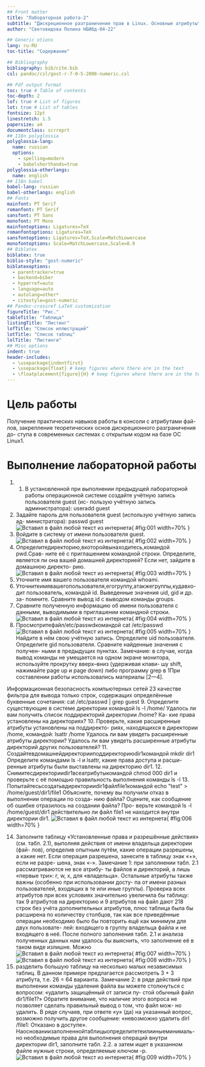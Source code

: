 ```yaml
---
## Front matter
title: "Лабораторная работа-2"
subtitle: "Дискреционное разграничение прав в Linux. Основные атрибуты"
author: "Световидова Полина НБИбд-04-22"

## Generic otions
lang: ru-RU
toc-title: "Содержание"

## Bibliography
bibliography: bib/cite.bib
csl: pandoc/csl/gost-r-7-0-5-2008-numeric.csl

## Pdf output format
toc: true # Table of contents
toc-depth: 2
lof: true # List of figures
lot: true # List of tables
fontsize: 12pt
linestretch: 1.5
papersize: a4
documentclass: scrreprt
## I18n polyglossia
polyglossia-lang:
  name: russian
  options:
	- spelling=modern
	- babelshorthands=true
polyglossia-otherlangs:
  name: english
## I18n babel
babel-lang: russian
babel-otherlangs: english
## Fonts
mainfont: PT Serif
romanfont: PT Serif
sansfont: PT Sans
monofont: PT Mono
mainfontoptions: Ligatures=TeX
romanfontoptions: Ligatures=TeX
sansfontoptions: Ligatures=TeX,Scale=MatchLowercase
monofontoptions: Scale=MatchLowercase,Scale=0.9
## Biblatex
biblatex: true
biblio-style: "gost-numeric"
biblatexoptions:
  - parentracker=true
  - backend=biber
  - hyperref=auto
  - language=auto
  - autolang=other*
  - citestyle=gost-numeric
## Pandoc-crossref LaTeX customization
figureTitle: "Рис."
tableTitle: "Таблица"
listingTitle: "Листинг"
lofTitle: "Список иллюстраций"
lotTitle: "Список таблиц"
lolTitle: "Листинги"
## Misc options
indent: true
header-includes:
  - \usepackage{indentfirst}
  - \usepackage{float} # keep figures where there are in the text
  - \floatplacement{figure}{H} # keep figures where there are in the text
---
```


# Цель работы

Получение практических навыков работы в консоли с атрибутами фай- лов, закрепление теоретических основ дискреционного разграничения до- ступа в современных системах с открытым кодом на базе ОС Linux1.


# Выполнение лабораторной работы

1. 1. В установленной при выполнении предыдущей лабораторной работы
операционной системе создайте учётную запись пользователя guest (ис- пользую учётную запись администратора):
useradd guest
2. Задайте пароль для пользователя guest (использую учётную запись ад- министратора):
passwd guest
![Вставил в файл любой текст из интернета](image/11.png){ #fig:001 width=70% }
3. Войдите в систему от имени пользователя guest.
![Вставил в файл любой текст из интернета](image/12.png){ #fig:002 width=70% }
4. Определитедиректорию,вкоторойвынаходитесь,командой pwd.Срав-
ните её с приглашением командной строки. Определите, является ли она вашей домашней директорией? Если нет, зайдите в домашнюю директо- рию.
 ![Вставил в файл любой текст из интернета](image/13.png){ #fig:003 width=70% }
5. Уточните имя вашего пользователя командой whoami.
6. Уточнитеимявашегопользователя,егогруппу,атакжегруппы,кудавхо- дит пользователь, командой id. Выведенные значения uid, gid и др. за-
помните. Сравните вывод id с выводом команды groups.
7. Сравните полученную информацию об имени пользователя с данными,
выводимыми в приглашении командной строки.
![Вставил в файл любой текст из интернета](image/14.png){ #fig:004 width=70% }
8. Просмотритефайл/etc/passwdкомандой
  cat /etc/passwd
![Вставил в файл любой текст из интернета](image/15.png){ #fig:005 width=70% }
Найдите в нём свою учётную запись. Определите uid пользователя. Определите gid пользователя. Сравните найденные значения с получен- ными в предыдущих пунктах.
Замечание: в случае, когда вывод команды не умещается на одном экране монитора, используйте прокрутку вверх–вниз (удерживая клави- шу shift, нажимайте page up и page down) либо программу grep в
1При составлении работы использовались материалы [2—4].
 
Информационная безопасность компьютерных сетей 23
 качестве фильтра для вывода только строк, содержащих определённые буквенные сочетания:
cat /etc/passwd | grep guest
9. Определите существующие в системе директории командой
ls -l /home/
Удалось ли вам получить список поддиректорий директории /home? Ка- кие права установлены на директориях?
10. Проверьте, какие расширенные атрибуты установлены на поддиректо- риях, находящихся в директории /home, командой:
lsattr /home
Удалось ли вам увидеть расширенные атрибуты директории?
Удалось ли вам увидеть расширенные атрибуты директорий других
пользователей?
11. Создайтевдомашнейдиректорииподдиректориюdir1командой
mkdir dir1
Определите командами ls -l и lsattr, какие права доступа и расши- ренные атрибуты были выставлены на директорию dir1.
12. Снимитесдиректорииdir1всеатрибутыкомандой
chmod 000 dir1
и проверьте с её помощью правильность выполнения команды ls -l
13. Попытайтесьсоздатьвдиректорииdir1файлfile1командой
echo "test" > /home/guest/dir1/file1
Объясните, почему вы получили отказ в выполнении операции по созда- нию файла?
Оцените, как сообщение об ошибке отразилось на создании файла? Про- верьте командой
ls -l /home/guest/dir1
действительно ли файл file1 не находится внутри директории dir1.
![Вставил в файл любой текст из интернета](image/16.png){ #fig:006 width=70% }

14. Заполните таблицу «Установленные права и разрешённые действия» (см. табл. 2.1), выполняя действия от имени владельца директории (фай- лов), определив опытным путём, какие операции разрешены, а какие нет. Если операция разрешена, занесите в таблицу знак «+», если не разре- шена, знак «-».
Замечание 1: при заполнении табл. 2.1 рассматриваются не все атрибу- ты файлов и директорий, а лишь «первые три»: г, w, х, для «владельца». Остальные атрибуты также важны (особенно при использовании досту- па от имени разных пользователей, входящих в те или иные группы). Проверка всех атрибутов при всех условиях значительно увеличила бы таблицу: так 9 атрибутов на директорию и 9 атрибутов на файл дают 218 строк без учёта дополнительных атрибутов, плюс таблица была бы расширена по количеству столбцов, так как все приведённые операции необходимо было бы повторить ещё как минимум для двух пользовате- лей: входящего в группу владельца файла и не входящего в неё.
После полного заполнения табл. 2.1 и анализа полученных данных нам удалось бы выяснить, что заполнение её в таком виде излишне. Можно
![Вставил в файл любой текст из интернета](image/17.png){ #fig:007 width=70% }
![Вставил в файл любой текст из интернета](image/18.png){ #fig:008 width=70% }
15. разделить большую таблицу на несколько малых независимых таблиц. В данном примере предлагается рассмотреть 3 + 3 атрибута, т.е. 26 = 64
варианта.
Замечание 2: в ряде действий при выполнении команды удаления файла вы можете столкнуться с вопросом: «удалить защищённый от записи пу- стой обычный файл dir1/file1?» Обратите внимание, что наличие этого вопроса не позволяет сделать правильный вывод о том, что файл мож- но удалить. В ряде случаев, при ответе «y» (да) на указанный вопрос, возможно получить другое сообщение: «невозможно удалить dirl /file1: Отказано в доступе». Наоснованиизаполненнойтаблицыопределитетеилииныеминималь- но необходимые права для выполнения операций внутри директории dir1, заполните табл. 2.2.
а затем ищет в указанном файле нужные строки, определяемые ключом -p.
![Вставил в файл любой текст из интернета](image/19.png){ #fig:009 width=70% }
